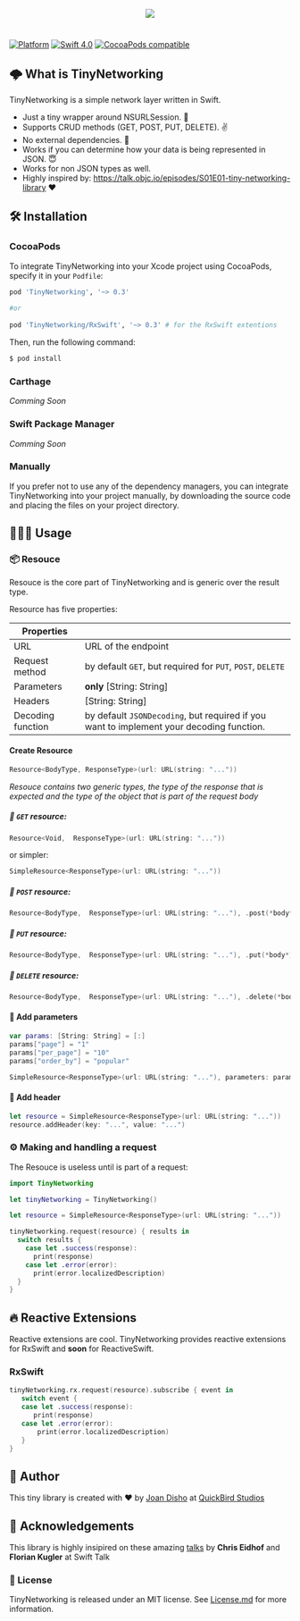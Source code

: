 <p align="center">
  <img src="https://github.com/jdisho/TinyNetworking/blob/master/Images/tinynetworking-logo.png">
</p>

#
[![Platform](https://img.shields.io/cocoapods/p/TinyNetworking.svg?style=flat)](https://github.com/jdisho/TinyNetworking)
[![Swift 4.0](https://img.shields.io/badge/Swift-4.0-orange.svg)](https://swift.org)
[![CocoaPods compatible](https://img.shields.io/cocoapods/v/TinyNetworking.svg)](https://cocoapods.org/pods/TinyNetworking)

## 🌩 What is TinyNetworking
TinyNetworking is a simple network layer written in Swift.

- Just a tiny wrapper around NSURLSession. 🌯
- Supports CRUD methods (GET, POST, PUT, DELETE). ✌️
- No external dependencies. 🎉
- Works if you can determine how your data is being represented in JSON. 😇
- Works for non JSON types as well.
- Highly inspired by: https://talk.objc.io/episodes/S01E01-tiny-networking-library ❤️

## 🛠 Installation

### CocoaPods

To integrate TinyNetworking into your Xcode project using CocoaPods, specify it in your `Podfile`:

```ruby
pod 'TinyNetworking', '~> 0.3'
    
#or
    
pod 'TinyNetworking/RxSwift', '~> 0.3' # for the RxSwift extentions
```

Then, run the following command:

```bash
$ pod install
```
### Carthage 
*Comming Soon*

### Swift Package Manager 
*Comming Soon*

### Manually

If you prefer not to use any of the dependency managers, you can integrate TinyNetworking into your project manually, by downloading the source code and placing the files on your project directory.

## 👨🏻‍💻 Usage

### 📦 Resouce
Resouce is the core part of TinyNetworking and is generic over the result type.

Resource has five properties: 

|    Properties     |   |
----------|-----------------
URL | URL of the endpoint
Request method | by default `GET`, but required for `PUT`, `POST`, `DELETE`
Parameters | **only** [String: String]
Headers | [String: String]
Decoding function | by default `JSONDecoding`, but required if you want to implement your decoding function.

#### Create Resource

```swift
Resource<BodyType, ResponseType>(url: URL(string: "..."))
```
*Resouce contains two generic types, the type of the response that is expected and the type of the object that is part of the request body*

##### 🔗 `GET` resource:

```swift
Resource<Void,  ResponseType>(url: URL(string: "..."))
```
or simpler: 
```swift
SimpleResource<ResponseType>(url: URL(string: "..."))
```

##### 🔗 `POST` resource:

```swift
Resource<BodyType,  ResponseType>(url: URL(string: "..."), .post(*body*))
```

##### 🔗 `PUT` resource:

```swift
Resource<BodyType,  ResponseType>(url: URL(string: "..."), .put(*body*))
```

##### 🔗 `DELETE` resource:

```swift
Resource<BodyType,  ResponseType>(url: URL(string: "..."), .delete(*body*))
```

#### 💄 Add parameters

```swift
var params: [String: String] = [:]
params["page"] = "1"
params["per_page"] = "10"
params["order_by"] = "popular"

SimpleResource<ResponseType>(url: URL(string: "..."), parameters: params)
```

#### 🎩 Add header

```swift
let resource = SimpleResource<ResponseType>(url: URL(string: "..."))
resource.addHeader(key: "...", value: "...")
```

### ⚙️ Making and handling a request
The Resouce is useless until is part of a request:

```swift
import TinyNetworking

let tinyNetworking = TinyNetworking()

let resource = SimpleResource<ResponseType>(url: URL(string: "..."))

tinyNetworking.request(resource) { results in
  switch results {
    case let .success(response):
      print(response)
    case let .error(error):
      print(error.localizedDescription)
  }
}
```

## 🔥 Reactive Extensions
Reactive extensions are cool. TinyNetworking provides reactive extensions for RxSwift and **soon** for ReactiveSwift.

### RxSwift
```swift
tinyNetworking.rx.request(resource).subscribe { event in
   switch event {
   case let .success(response):
      print(response)
   case let .error(error):
       print(error.localizedDescription)
   }
}
```

## 🐨 Author
This tiny library is created with ❤️ by [Joan Disho](https://twitter.com/_disho) at [QuickBird Studios](www.quickbirdstudios.com)

## 🙏 Acknowledgements
This library is highly insipired on these amazing [talks](https://talk.objc.io/collections/networking) by **Chris Eidhof** and **Florian Kugler** at Swift Talk

### 📃 License

TinyNetworking is released under an MIT license. See [License.md](https://github.com/jdisho/TinyNetworking/blob/master/LICENSE) for more information.
